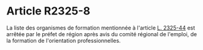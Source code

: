# Article R2325-8

La liste des organismes de formation mentionnée à l'article [L. 2325-44][1] est arrêtée par le préfet de région après avis du comité régional de l'emploi, de la formation de l'orientation professionnelles.

 [1]: /affichCodeArticle.do?cidTexte=LEGITEXT000006072050&idArticle=LEGIARTI000006902102&dateTexte=&categorieLien=cid